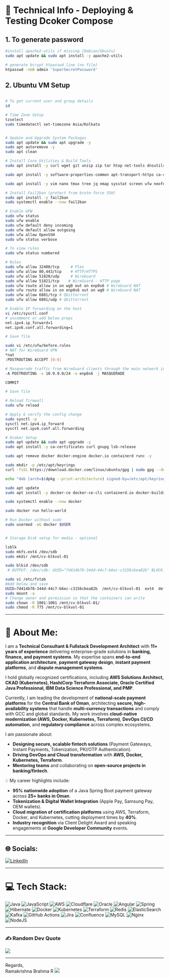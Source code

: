 # 🚀 Technical Info - Deploying & Testing Dcoker Compose

## 1. To generate password

```bash
#install apache2-utils if missing (Debian/Ubuntu)
sudo apt update && sudo apt install -y apache2-utils

# generate bcrypt htpasswd line (no file)
htpasswd -nbB admin 'SuperSecretPassword'
```
## 2. Ubuntu VM Setup

```bash

# To get current user and group details
id

# Time Zone Setup
tzselect
sudo timedatectl set-timezone Asia/Kolkata


# Update and Upgrade System Packages
sudo apt update && sudo apt upgrade -y
sudo apt autoremove -y
sudo apt clean

# Install Core Utilities & Build Tools
sudo apt install -y curl wget git unzip zip tar htop net-tools dnsutils lsof

sudo apt install -y software-properties-common apt-transport-https ca-certificates uild-essential pkg-config

sudo apt install -y vim nano tmux tree jq nmap sysstat screen ufw neofetch

# Install Fail2ban (protect from brute-force SSH)
sudo apt install -y fail2ban
sudo systemctl enable --now fail2ban

# Enable UFW 
sudo ufw status
sudo ufw enable
sudo ufw default deny incoming
sudo ufw default allow outgoing
sudo ufw allow OpenSSH
sudo ufw status verbose

# To view rules
sudo ufw status numbered

# Rules
sudo ufw allow 32400/tcp     # Plex
sudo ufw allow 80,443/tcp    # HTTP/HTTPS
sudo ufw allow 51820/udp     # WireGuard
sudo ufw allow 51821/tcp    # WireGuard - HTTP page
sudo ufw route allow in on wg0 out on enp0s6 # WireGuard NAT
sudo ufw route allow in on enp0s6 out on wg0 # WireGuard NAT
sudo ufw allow 6881/tcp # Qbittorrent
sudo ufw allow 6881/udp # Qbittorrent

# Enable IP forwarding on the host
vi /etc/sysctl.conf
# uncomment or add below props
net.ipv4.ip_forward=1
net.ipv6.conf.all.forwarding=1

# Save file

sudo vi /etc/ufw/before.rules
# NAT for WireGuard VPN
*nat
:POSTROUTING ACCEPT [0:0]

# Masquerade traffic from WireGuard clients through the main network interface
-A POSTROUTING -s 10.9.9.0/24 -o enp0s6 -j MASQUERADE

COMMIT

# Save file

# Reload firewall
sudo ufw reload

# Apply & verify the config change
sudo sysctl -p
sysctl net.ipv4.ip_forward
sysctl net.ipv6.conf.all.forwarding

# Dcoker Setup 
sudo apt update && sudo apt upgrade -y
sudo apt install -y ca-certificates curl gnupg lsb-release

sudo apt remove docker docker-engine docker.io containerd runc -y

sudo mkdir -p /etc/apt/keyrings
curl -fsSL https://download.docker.com/linux/ubuntu/gpg | sudo gpg --dearmor -o /etc/apt/keyrings/docker.gpg

echo "deb [arch=$(dpkg --print-architecture) signed-by=/etc/apt/keyrings/docker.gpg https://download.docker.com/linux/ubuntu $(lsb_release -cs) stable" | sudo tee /etc/apt/sources.list.d/docker.list > /dev/null

sudo apt update
sudo apt install -y docker-ce docker-ce-cli containerd.io docker-buildx-plugin docker-compose-plugin

sudo systemctl enable --now docker

sudo docker run hello-world

# Run Docker without sudo
sudo usermod -aG docker $USER


# Storage Disk setup for media - optional

lsblk
sudo mkfs.ext4 /dev/sdb
sudo mkdir /mnt/cv-blkvol-01

sudo blkid /dev/sdb
 # OUTPUT: /dev/sdb: UUID="7d414b70-344d-44c7-b6ec-c3156cbea82b" BLOCK_SIZE="4096" TYPE="ext4"

sudo vi /etc/fstab
#Add below and save
UUID=7d414b70-344d-44c7-b6ec-c3156cbea82b  /mnt/cv-blkvol-01  ext4  defaults,nofail  0  2
sudo mount -a
# Change owner and permission so that the containers can write
sudo chown -R 1001:1001 /mnt/cv-blkvol-01/
sudo chmod -R 775 /mnt/cv-blkvol-01

```

---
# 💫 About Me:

I am a **Technical Consultant & Fullstack Development Architect** with **11+ years of experience** delivering enterprise-grade solutions in **banking, finance, and payment systems**. My expertise spans **end-to-end application architecture**, **payment gateway design**, **instant payment platforms**, and **dispute management systems**.  

I hold globally recognized certifications, including **AWS Solutions Architect, CKAD (Kubernetes), HashiCorp Terraform Associate, Oracle Certified Java Professional, IBM Data Science Professional, and PMP**.  

Currently, I am leading the development of **national-scale payment platforms** for the **Central Bank of Oman**, architecting **secure, high-availability systems** that handle **multi-currency transactions** and comply with GCC and global standards. My work involves **cloud-native modernization (AWS, Docker, Kubernetes, Terraform)**, **DevOps CI/CD automation**, and **regulatory compliance** across complex ecosystems.  

I am passionate about:
- **Designing secure, scalable fintech solutions** (Payment Gateways, Instant Payments, Tokenization, PKI/OTP Authentication).  
- **Driving DevOps and Cloud transformation** with **AWS, Docker, Kubernetes, Terraform**.  
- **Mentoring teams** and collaborating on **open-source projects in banking/fintech**.  

💡 My career highlights include:  
- **95% nationwide adoption** of a Java Spring Boot payment gateway across **25+ banks in Oman**.  
- **Tokenization & Digital Wallet Integration** (Apple Pay, Samsung Pay, OEM wallets).  
- **Cloud migration of certification platforms** using AWS, Terraform, Docker, and Kubernetes, cutting deployment times by **40%**.  
- **Industry recognition** via Client Delight Award and speaking engagements at **Google Developer Community** events.  

---

## 🌐 Socials:

[![LinkedIn](https://img.shields.io/badge/LinkedIn-%230077B5.svg?logo=linkedin&logoColor=white)](https://www.linkedin.com/in/ram-lin/)

---

# 💻 Tech Stack:

![Java](https://img.shields.io/badge/java-%23ED8B00.svg?style=for-the-badge&logo=openjdk&logoColor=white) 
![JavaScript](https://img.shields.io/badge/javascript-%23323330.svg?style=for-the-badge&logo=javascript&logoColor=%23F7DF1E) 
![AWS](https://img.shields.io/badge/AWS-%23FF9900.svg?style=for-the-badge&logo=amazon-aws&logoColor=white) 
![Cloudflare](https://img.shields.io/badge/Cloudflare-F38020?style=for-the-badge&logo=Cloudflare&logoColor=white) 
![Oracle](https://img.shields.io/badge/Oracle-F80000?style=for-the-badge&logo=oracle&logoColor=white) 
![Angular](https://img.shields.io/badge/angular-%23DD0031.svg?style=for-the-badge&logo=angular&logoColor=white) 
![Spring](https://img.shields.io/badge/spring-%236DB33F.svg?style=for-the-badge&logo=spring&logoColor=white) 
![Hibernate](https://img.shields.io/badge/Hibernate-59666C?style=for-the-badge&logo=Hibernate&logoColor=white) 
![Docker](https://img.shields.io/badge/docker-%230db7ed.svg?style=for-the-badge&logo=docker&logoColor=white) 
![Kubernetes](https://img.shields.io/badge/kubernetes-%23326ce5.svg?style=for-the-badge&logo=kubernetes&logoColor=white) 
![Terraform](https://img.shields.io/badge/terraform-%235835CC.svg?style=for-the-badge&logo=terraform&logoColor=white) 
![Redis](https://img.shields.io/badge/redis-%23DD0031.svg?style=for-the-badge&logo=redis&logoColor=white) 
![ElasticSearch](https://img.shields.io/badge/-ElasticSearch-005571?style=for-the-badge&logo=elasticsearch) 
![Kafka](https://img.shields.io/badge/Kafka-000?style=for-the-badge&logo=apache-kafka&logoColor=white) 
![GitHub Actions](https://img.shields.io/badge/github%20actions-%232671E5.svg?style=for-the-badge&logo=githubactions&logoColor=white) 
![Jira](https://img.shields.io/badge/jira-%230A0FFF.svg?style=for-the-badge&logo=jira&logoColor=white) 
![Confluence](https://img.shields.io/badge/confluence-%23172BF4.svg?style=for-the-badge&logo=confluence&logoColor=white) 
![MySQL](https://img.shields.io/badge/mysql-4479A1.svg?style=for-the-badge&logo=mysql&logoColor=white) 
![Nginx](https://img.shields.io/badge/nginx-%23009639.svg?style=for-the-badge&logo=nginx&logoColor=white) 
![NodeJS](https://img.shields.io/badge/node.js-6DA55F?style=for-the-badge&logo=node.js&logoColor=white)

---

### ✍️ Random Dev Quote

![](https://quotes-github-readme.vercel.app/api?type=horizontal&theme=radical)

---
Regards,  
Ramakrishna Brahma R
[![](https://visitcount.itsvg.in/api?id=ramakrishna-89&icon=0&color=0)](https://visitcount.itsvg.in)